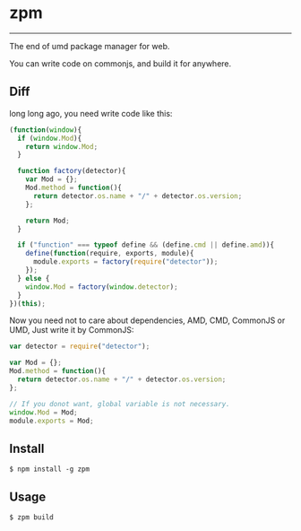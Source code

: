 
# zpm

----

The end of umd package manager for web.

You can write code on commonjs, and build it for anywhere.

## Diff

long long ago, you need write code like this:

```js
(function(window){
  if (window.Mod){
    return window.Mod;
  }

  function factory(detector){
    var Mod = {};
    Mod.method = function(){
      return detector.os.name + "/" + detector.os.version;
    };

    return Mod;
  }

  if ("function" === typeof define && (define.cmd || define.amd)){
    define(function(require, exports, module){
      module.exports = factory(require("detector"));
    });
  } else {
    window.Mod = factory(window.detector);
  }
})(this);
```

Now you need not to care about dependencies, AMD, CMD, CommonJS or UMD,
Just write it by CommonJS:

```js
var detector = require("detector");

var Mod = {};
Mod.method = function(){
  return detector.os.name + "/" + detector.os.version;
};

// If you donot want, global variable is not necessary.
window.Mod = Mod;
module.exports = Mod;
```

## Install

```
$ npm install -g zpm
```

## Usage

```
$ zpm build
```
